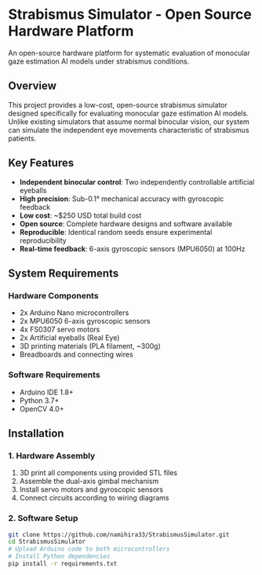 # Strabismus Simulator - Open Source Hardware Platform

An open-source hardware platform for systematic evaluation of monocular gaze estimation AI models under strabismus conditions.

## Overview

This project provides a low-cost, open-source strabismus simulator designed specifically for evaluating monocular gaze estimation AI models. Unlike existing simulators that assume normal binocular vision, our system can simulate the independent eye movements characteristic of strabismus patients.

## Key Features

- **Independent binocular control**: Two independently controllable artificial eyeballs
- **High precision**: Sub-0.1° mechanical accuracy with gyroscopic feedback
- **Low cost**: ~$250 USD total build cost
- **Open source**: Complete hardware designs and software available
- **Reproducible**: Identical random seeds ensure experimental reproducibility
- **Real-time feedback**: 6-axis gyroscopic sensors (MPU6050) at 100Hz

## System Requirements

### Hardware Components
- 2x Arduino Nano microcontrollers
- 2x MPU6050 6-axis gyroscopic sensors
- 4x FS0307 servo motors
- 2x Artificial eyeballs (Real Eye)
- 3D printing materials (PLA filament, ~300g)
- Breadboards and connecting wires

### Software Requirements
- Arduino IDE 1.8+
- Python 3.7+
- OpenCV 4.0+

## Installation

### 1. Hardware Assembly
1. 3D print all components using provided STL files
2. Assemble the dual-axis gimbal mechanism
3. Install servo motors and gyroscopic sensors
4. Connect circuits according to wiring diagrams

### 2. Software Setup
```bash
git clone https://github.com/namihira33/StrabismusSimulator.git
cd StrabismusSimulator
# Upload Arduino code to both microcontrollers
# Install Python dependencies
pip install -r requirements.txt
